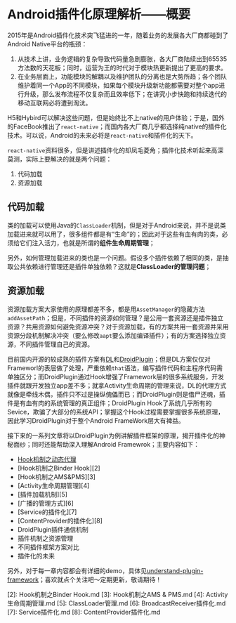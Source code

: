 # Android插件化原理解析——概要

2015年是Android插件化技术突飞猛进的一年，随着业务的发展各大厂商都碰到了Android Native平台的瓶颈：

1. 从技术上讲，业务逻辑的复杂导致代码量急剧膨胀，各大厂商陆续出到65535方法数的天花板；同时，运营为王的时代对于模块热更新提出了更高的要求。
2. 在业务层面上，功能模块的解耦以及维护团队的分离也是大势所趋；各个团队维护着同一个App的不同模块，如果每个模块升级新功能都需要对整个app进行升级，那么发布流程不仅复杂而且效率低下；在讲究小步快跑和持续迭代的移动互联网必将遭到淘汰。

H5和Hybird可以解决这些问题，但是始终比不上native的用户体验；于是，国外的FaceBook推出了`react-native`；而国内各大厂商几乎都选择纯native的插件化技术。可以说，Android的未来必将是`react-native`和插件化的天下。

<!--more-->

`react-native`资料很多，但是讲述插件化的却凤毛菱角；插件化技术听起来高深莫测，实际上要解决的就是两个问题：

1. 代码加载
2. 资源加载

## 代码加载

类的加载可以使用Java的`ClassLoader`机制，但是对于Android来说，并不是说类加载进来就可以用了，很多组件都是有“生命”的；因此对于这些有血有肉的类，必须给它们注入活力，也就是所谓的**组件生命周期管理**；

另外，如何管理加载进来的类也是一个问题。假设多个插件依赖了相同的类，是抽取公共依赖进行管理还是插件单独依赖？这就是**ClassLoader的管理问题**；

## 资源加载

资源加载方案大家使用的原理都差不多，都是用`AssetManager`的隐藏方法`addAssetPath`；但是，不同插件的资源如何管理？是公用一套资源还是插件独立资源？共用资源如何避免资源冲突？对于资源加载，有的方案共用一套资源并采用资源分段机制解决冲突（要么修改`aapt`要么添加编译插件）；有的方案选择独立资源，不同插件管理自己的资源。

目前国内开源的较成熟的插件方案有[DL](https://github.com/singwhatiwanna/dynamic-load-apk)和[DroidPlugin](https://github.com/Qihoo360/DroidPlugin)；但是DL方案仅仅对Frameworl的表层做了处理，严重依赖`that`语法，编写插件代码和主程序代码需单独区分；而DroidPlugin通过Hook增强了Framework层的很多系统服务，开发插件就跟开发独立app差不多；就拿Activity生命周期的管理来说，DL的代理方式就像是牵线木偶，插件只不过是操纵傀儡而已；而DroidPlugin则是借尸还魂，插件是有血有肉的系统管理的真正组件；DroidPlugin Hook了系统几乎所有的Sevice，欺骗了大部分的系统API；掌握这个Hook过程需要掌握很多系统原理，因此学习DroidPlugin对于整个Android FrameWork层大有裨益。

接下来的一系列文章将以DroidPlugin为例讲解插件框架的原理，揭开插件化的神秘面纱；同时还能帮助深入理解Android Framewrok；主要内容如下：

- [Hook机制之动态代理][1]
- [Hook机制之Binder Hook][2]
- [Hook机制之AMS&PMS][3]
- [Activity生命周期管理][4]
- [插件加载机制][5]
- [广播的管理方式][6]
- [Service的插件化][7]
- [ContentProvider的插件化][8]
- DroidPlugin插件通信机制
- 插件机制之资源管理
- 不同插件框架方案对比
- 插件化的未来

另外，对于每一章内容都会有详细的demo，具体见[understand-plugin-framework](https://github.com/tiann/understand-plugin-framework)；喜欢就点个关注吧～定期更新，敬请期待！

[1]: Hook机制之代理Hook.md
[2]: Hook机制之Binder Hook.md
[3]: Hook机制之AMS & PMS.md
[4]: Activity生命周期管理.md
[5]: ClassLoader管理.md
[6]: BroadcastReceiver插件化.md
[7]: Service插件化.md
[8]: ContentProvider插件化.md

